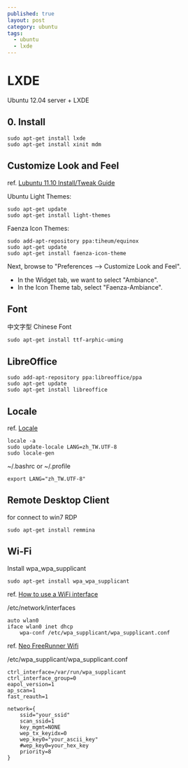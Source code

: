 ```yaml
---
published: true
layout: post
category: ubuntu
tags: 
  - ubuntu
  - lxde
---
```


# LXDE

Ubuntu 12.04 server + LXDE

## 0. Install

    sudo apt-get install lxde
    sudo apt-get install xinit mdm

## Customize Look and Feel
ref. [Lubuntu 11.10 Install/Tweak Guide](http://linuxftw.weebly.com/lubuntu-1110-installation-guide.html)

Ubuntu Light Themes:

    sudo apt-get update
    sudo apt-get install light-themes

Faenza Icon Themes:

    sudo add-apt-repository ppa:tiheum/equinox
    sudo apt-get update
    sudo apt-get install faenza-icon-theme

Next, browse to "Preferences --> Customize Look and Feel".

* In the Widget tab, we want to select "Ambiance".
* In the Icon Theme tab, select "Faenza-Ambiance".

## Font
中文字型 Chinese Font

    sudo apt-get install ttf-arphic-uming

## LibreOffice

    sudo add-apt-repository ppa:libreoffice/ppa 
    sudo apt-get update
    sudo apt-get install libreoffice

## Locale
ref. [Locale](https://help.ubuntu.com/community/Locale)

    locale -a
    sudo update-locale LANG=zh_TW.UTF-8
    sudo locale-gen
    
~/.bashrc or ~/.profile

    export LANG="zh_TW.UTF-8"
    
## Remote Desktop Client
for connect to win7 RDP

    sudo apt-get install remmina

## Wi-Fi
Install wpa_wpa_supplicant

    sudo apt-get install wpa_wpa_supplicant

ref. [How to use a WiFi interface](https://wiki.debian.org/WiFi/HowToUse)

/etc/network/interfaces

    auto wlan0
    iface wlan0 inet dhcp
        wpa-conf /etc/wpa_supplicant/wpa_supplicant.conf

ref. [Neo FreeRunner Wifi](http://wiki.openmoko.org/wiki/Neo_FreeRunner_Wifi)

/etc/wpa_supplicant/wpa_supplicant.conf

    ctrl_interface=/var/run/wpa_supplicant
    ctrl_interface_group=0
    eapol_version=1
    ap_scan=1
    fast_reauth=1 

    network={
        ssid="your_ssid"
        scan_ssid=1
        key_mgmt=NONE
        wep_tx_keyidx=0
        wep_key0="your_ascii_key"
        #wep_key0=your_hex_key
        priority=8
    }
